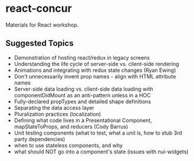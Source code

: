 # react-concur
Materials for React workshop.

## Suggested Topics
- Demonstration of hosting react/redux in legacy screens
- Understanding the life cycle of server-side vs. client-side rendering
- Animations and integrating with redux state changes (Ryan Ewing)
- Don't unnecessarily invent prop names - align with HTML attribute names
- Server-side data loading vs. client-side data loading with componentDidMount as an anti-pattern unless in a HOC
- Fully-declared propTypes and detailed shape definitions
- Separating the data access layer
- Pluralization practices (localization)
- Defining what code lives in a Presentational Component, mapStateToProps, and reducers (Cody Barrus)
- Unit testing components (what to test, what a unit is, how to stub 3rd party dependencies)
- when to use stateless components, and why
- what should NOT go into a component's state (issues with nui-widgets)
